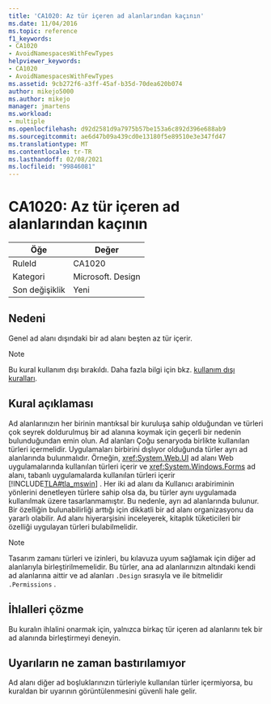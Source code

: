 ```yaml
---
title: 'CA1020: Az tür içeren ad alanlarından kaçının'
ms.date: 11/04/2016
ms.topic: reference
f1_keywords:
- CA1020
- AvoidNamespacesWithFewTypes
helpviewer_keywords:
- CA1020
- AvoidNamespacesWithFewTypes
ms.assetid: 9cb272f6-a3ff-45af-b35d-70dea620b074
author: mikejo5000
ms.author: mikejo
manager: jmartens
ms.workload:
- multiple
ms.openlocfilehash: d92d2581d9a7975b57be153a6c892d396e688ab9
ms.sourcegitcommit: ae6d47b09a439cd0e13180f5e89510e3e347fd47
ms.translationtype: MT
ms.contentlocale: tr-TR
ms.lasthandoff: 02/08/2021
ms.locfileid: "99846081"
---
```

# <a name="ca1020-avoid-namespaces-with-few-types"></a>CA1020: Az tür içeren ad alanlarından kaçının

|Öğe|Değer|
|-|-|
|RuleId|CA1020|
|Kategori|Microsoft. Design|
|Son değişiklik|Yeni|

## <a name="cause"></a>Nedeni

Genel ad alanı dışındaki bir ad alanı beşten az tür içerir.

> [!NOTE]
> Bu kural kullanım dışı bırakıldı. Daha fazla bilgi için bkz. [kullanım dışı kuralları](fxcop-unported-deprecated-rules.md).

## <a name="rule-description"></a>Kural açıklaması

Ad alanlarınızın her birinin mantıksal bir kuruluşa sahip olduğundan ve türleri çok seyrek doldurulmuş bir ad alanına koymak için geçerli bir nedenin bulunduğundan emin olun. Ad alanları Çoğu senaryoda birlikte kullanılan türleri içermelidir. Uygulamaları birbirini dışlıyor olduğunda türler ayrı ad alanlarında bulunmalıdır. Örneğin, <xref:System.Web.UI> ad alanı Web uygulamalarında kullanılan türleri içerir ve <xref:System.Windows.Forms> ad alanı, tabanlı uygulamalarda kullanılan türleri içerir [!INCLUDE[TLA#tla_mswin](../code-quality/includes/tlasharptla_mswin_md.md)] . Her iki ad alanı da Kullanıcı arabiriminin yönlerini denetleyen türlere sahip olsa da, bu türler aynı uygulamada kullanılmak üzere tasarlanmamıştır. Bu nedenle, ayrı ad alanlarında bulunur. Bir özelliğin bulunabilirliği arttığı için dikkatli bir ad alanı organizasyonu da yararlı olabilir. Ad alanı hiyerarşisini inceleyerek, kitaplık tüketicileri bir özelliği uygulayan türleri bulabilmelidir.

> [!NOTE]
> Tasarım zamanı türleri ve izinleri, bu kılavuza uyum sağlamak için diğer ad alanlarıyla birleştirilmemelidir. Bu türler, ana ad alanlarınızın altındaki kendi ad alanlarına aittir ve ad alanları `.Design` sırasıyla ve ile bitmelidir `.Permissions` .

## <a name="how-to-fix-violations"></a>İhlalleri çözme

Bu kuralın ihlalini onarmak için, yalnızca birkaç tür içeren ad alanlarını tek bir ad alanında birleştirmeyi deneyin.

## <a name="when-to-suppress-warnings"></a>Uyarıların ne zaman bastırılamıyor

Ad alanı diğer ad boşluklarınızın türleriyle kullanılan türler içermiyorsa, bu kuraldan bir uyarının görüntülenmesini güvenli hale gelir.
